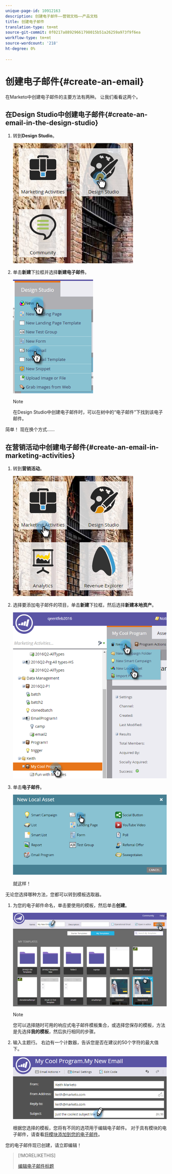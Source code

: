 ```yaml
---
unique-page-id: 10912163
description: 创建电子邮件——营销文档——产品文档
title: 创建电子邮件
translation-type: tm+mt
source-git-commit: 0f0217a88929661798015b51a26259a973f9f6ea
workflow-type: tm+mt
source-wordcount: '218'
ht-degree: 0%

---
```



# 创建电子邮件{#create-an-email}

在Marketo中创建电子邮件的主要方法有两种。 让我们看看这两个。

## 在Design Studio中创建电子邮件{#create-an-email-in-the-design-studio}

1. 转到&#x200B;**Design Studio**。

   ![](assets/one-4.png)

1. 单击&#x200B;**新建**&#x200B;下拉框并选择&#x200B;**新建电子邮件**。

   ![](assets/two-4.png)

   >[!NOTE]
   >
   >在Design Studio中创建电子邮件时，可以在树中的“电子邮件”下找到该电子邮件。

简单！ 现在换个方式……

## 在营销活动中创建电子邮件{#create-an-email-in-marketing-activities}

1. 转到&#x200B;**营销活动**。

   ![](assets/three-3.png)

1. 选择要添加电子邮件的项目，单击&#x200B;**新建**&#x200B;下拉框，然后选择&#x200B;**新建本地资产**。

   ![](assets/four-3.png)

1. 单击&#x200B;**电子邮件**。

   ![](assets/five-2.png)

   就这样！

无论您选择哪种方法，您都可以转到模板选取器。

1. 为您的电子邮件命名，单击要使用的模板，然后单击&#x200B;**创建**。

   ![](assets/six-2.png)

   >[!NOTE]
   >
   >您可以选择随时可用的响应式电子邮件模板集合，或选择您保存的模板，方法是先选择&#x200B;**我的模板**，然后执行相同的步骤。

1. 输入主题行。 右边有一个计数器，告诉您是否在建议的50个字符的最大值下。

   ![](assets/seven-1.png)

   根据您选择的模板，您将有不同的选项用于编辑电子邮件。 对于具有模块的电子邮件，请查看[将模块添加到您的电子邮件](/help/marketo/product-docs/email-marketing/general/email-editor-2/add-modules-to-your-email.md)。

您的电子邮件现已创建，请立即编辑！

>[!MORELIKETHIS]
>
>[编辑电子邮件标题](/help/marketo/product-docs/email-marketing/general/creating-an-email/edit-your-email-header.md)
